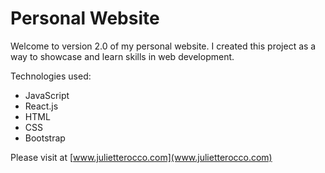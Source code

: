 # Personal Website
Welcome to version 2.0 of my personal website. I created this project as a way to showcase and learn skills in web development.

Technologies used:
- JavaScript
- React.js
- HTML
- CSS
- Bootstrap

Please visit at [www.julietterocco.com](www.julietterocco.com)
